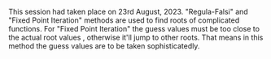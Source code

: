 This session had taken place on 23rd August, 2023. "Regula-Falsi" and "Fixed Point Iteration" methods are used to find roots of complicated functions. For "Fixed Point Iteration" the guess values must be too close to the actual root values , otherwise it'll jump to other roots. That means in this method the guess values are to be taken sophisticatedly. 
